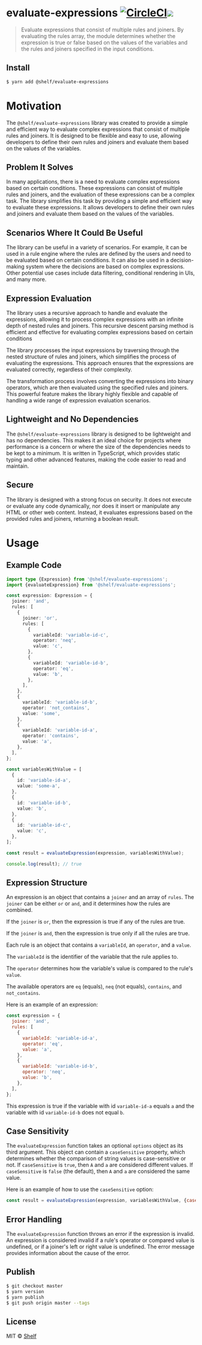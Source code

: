 # evaluate-expressions [![CircleCI](https://dl.circleci.com/status-badge/img/gh/shelfio/evaluate-expressions/tree/master.svg?style=svg)](https://circleci.com/gh/shelfio/evaluate-expressions/tree/master)![](https://img.shields.io/badge/code_style-prettier-ff69b4.svg)

> Evaluate expressions that consist of multiple rules and joiners.
> By evaluating the rules array, the module determines whether the expression is true or false based on the values of the variables and the rules and joiners specified in the input conditions.

## Install

```sh
$ yarn add @shelf/evaluate-expressions
```

# Motivation

The `@shelf/evaluate-expressions` library was created to provide a simple and efficient way to evaluate complex expressions that consist of multiple rules and joiners.
It is designed to be flexible and easy to use, allowing developers to define their own rules and joiners and evaluate them based on the values of the variables.

## Problem It Solves

In many applications, there is a need to evaluate complex expressions based on certain conditions.
These expressions can consist of multiple rules and joiners, and the evaluation of these expressions can be a complex task.
The library simplifies this task by providing a simple and efficient way to evaluate these expressions.
It allows developers to define their own rules and joiners and evaluate them based on the values of the variables.

## Scenarios Where It Could Be Useful

The library can be useful in a variety of scenarios.
For example, it can be used in a rule engine where the rules are defined by the users and need to be evaluated based on certain conditions.
It can also be used in a decision-making system where the decisions are based on complex expressions.
Other potential use cases include data filtering, conditional rendering in UIs, and many more.

## Expression Evaluation

The library uses a recursive approach to handle and evaluate the expressions, allowing it to process complex expressions with an infinite depth of nested rules and joiners.
This recursive descent parsing method is efficient and effective for evaluating complex expressions based on certain conditions

The library processes the input expressions by traversing through the nested structure of rules and joiners, which simplifies the process of evaluating the expressions.
This approach ensures that the expressions are evaluated correctly, regardless of their complexity.

The transformation process involves converting the expressions into binary operators, which are then evaluated using the specified rules and joiners.
This powerful feature makes the library highly flexible and capable of handling a wide range of expression evaluation scenarios.

## Lightweight and No Dependencies

The `@shelf/evaluate-expressions` library is designed to be lightweight and has no dependencies.
This makes it an ideal choice for projects where performance is a concern or where the size of the dependencies needs to be kept to a minimum.
It is written in TypeScript, which provides static typing and other advanced features, making the code easier to read and maintain.

## Secure

The library is designed with a strong focus on security.
It does not execute or evaluate any code dynamically, nor does it insert or manipulate any HTML or other web content.
Instead, it evaluates expressions based on the provided rules and joiners, returning a boolean result.

# Usage

## Example Code

```ts
import type {Expression} from '@shelf/evaluate-expressions';
import {evaluateExpression} from '@shelf/evaluate-expressions';

const expression: Expression = {
  joiner: 'and',
  rules: [
    {
      joiner: 'or',
      rules: [
        {
          variableId: 'variable-id-c',
          operator: 'neq',
          value: 'c',
        },
        {
          variableId: 'variable-id-b',
          operator: 'eq',
          value: 'b',
        },
      ],
    },
    {
      variableId: 'variable-id-b',
      operator: 'not_contains',
      value: 'some',
    },
    {
      variableId: 'variable-id-a',
      operator: 'contains',
      value: 'a',
    },
  ],
};

const variablesWithValue = [
  {
    id: 'variable-id-a',
    value: 'some-a',
  },
  {
    id: 'variable-id-b',
    value: 'b',
  },
  {
    id: 'variable-id-c',
    value: 'c',
  },
];

const result = evaluateExpression(expression, variablesWithValue);

console.log(result); // true
```

## Expression Structure

An expression is an object that contains a `joiner` and an array of `rules`. The `joiner` can be either `or` or `and`, and it determines how the rules are combined.

If the `joiner` is `or`, then the expression is true if any of the rules are true.

If the `joiner` is `and`, then the expression is true only if all the rules are true.

Each rule is an object that contains a `variableId`, an `operator`, and a `value`.

The `variableId` is the identifier of the variable that the rule applies to.

The `operator` determines how the variable's value is compared to the rule's `value`.

The available operators are `eq` (equals), `neq` (not equals), `contains`, and `not_contains`.

Here is an example of an expression:

```js
const expression = {
  joiner: 'and',
  rules: [
    {
      variableId: 'variable-id-a',
      operator: 'eq',
      value: 'a',
    },
    {
      variableId: 'variable-id-b',
      operator: 'neq',
      value: 'b',
    },
  ],
};
```

This expression is true if the variable with id `variable-id-a` equals `a` and the variable with id `variable-id-b` does not equal `b`.

## Case Sensitivity

The `evaluateExpression` function takes an optional `options` object as its third argument.
This object can contain a `caseSensitive` property, which determines whether the comparison of string values is case-sensitive or not.
If `caseSensitive` is `true`, then `A` and `a` are considered different values.
If `caseSensitive` is `false` (the default), then `A` and `a` are considered the same value.

Here is an example of how to use the `caseSensitive` option:

```js
const result = evaluateExpression(expression, variablesWithValue, {caseSensitive: true});
```

## Error Handling

The `evaluateExpression` function throws an error if the expression is invalid.
An expression is considered invalid if a rule's operator or compared value is undefined, or if a joiner's left or right value is undefined.
The error message provides information about the cause of the error.

## Publish

```sh
$ git checkout master
$ yarn version
$ yarn publish
$ git push origin master --tags
```

## License

MIT © [Shelf](https://shelf.io)
